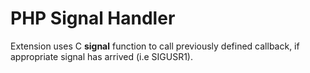 PHP Signal Handler
====================

Extension uses C <b>signal</b> function to call previously defined callback, if appropriate signal has arrived (i.e SIGUSR1).
